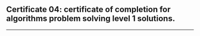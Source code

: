 ## Certificate 04: certificate of completion for algorithms problem solving level 1 solutions.

---
